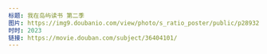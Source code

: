 ```yaml
---
标题: 我在岛屿读书 第二季
图片: https://img9.doubanio.com/view/photo/s_ratio_poster/public/p2893233575.jpg
时时: 2023
链接: https://movie.douban.com/subject/36404101/
---
```

